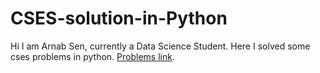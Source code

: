 # CSES-solution-in-Python
Hi I am Arnab Sen, currently a Data Science Student. Here I solved some cses problems in python.
[Problems link](https://cses.fi/problemset/list).
